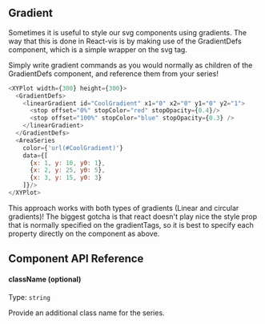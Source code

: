## Gradient

Sometimes it is useful to style our svg components using gradients. The way that this is done in React-vis is by making use of the GradientDefs component, which is a simple wrapper on the svg <defs> tag.


<!-- INJECT:"GradientExampleWithLink" -->
<!-- INJECT:"GradientPieWithLink" -->

Simply write gradient commands as you would normally as children of the GradientDefs component, and reference them from your series!

```javascript
<XYPlot width={300} height={300}>
  <GradientDefs>
    <linearGradient id="CoolGradient" x1="0" x2="0" y1="0" y2="1">
      <stop offset="0%" stopColor="red" stopOpacity={0.4}/>
      <stop offset="100%" stopColor="blue" stopOpacity={0.3} />
    </linearGradient>
  </GradientDefs>
  <AreaSeries
    color={'url(#CoolGradient)'}
    data={[
      {x: 1, y: 10, y0: 1},
      {x: 2, y: 25, y0: 5},
      {x: 3, y: 15, y0: 3}
    ]}/>
</XYPlot>
```

This approach works with both types of gradients (Linear and circular gradients)! The biggest gotcha is that react doesn't play nice the style prop that is normally specified on the gradientTags, so it is best to specify each property directly on the component as above.


<!-- INJECT:"TriangleExampleWithLink" -->

## Component API Reference

#### className (optional)

Type: `string`

Provide an additional class name for the series.
